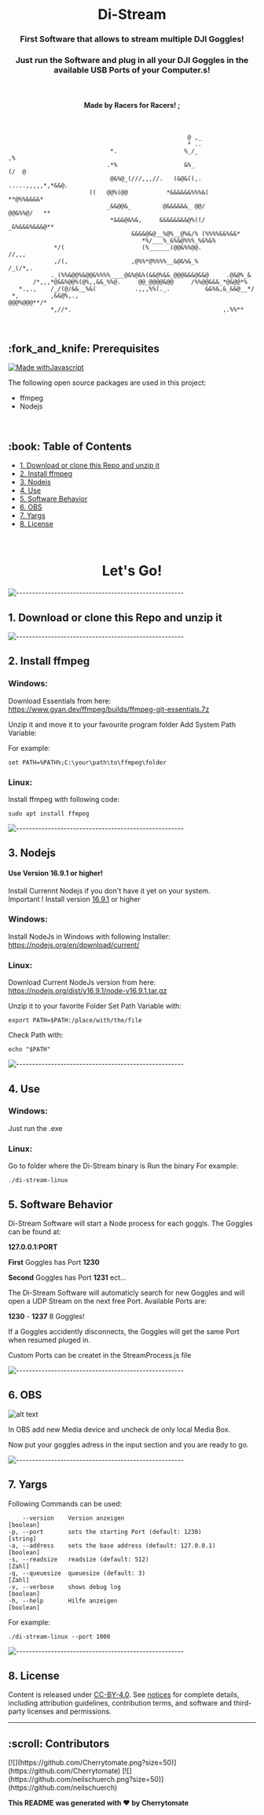 ﻿
<h1 align="center"> Di-Stream </h1>
<h3 align="center"> First Software that allows to stream multiple DJI Goggles! </h3>  
<h3 align="center"> Just run the Software and plug in all your DJI Goggles in the available USB Ports of your Computer.s! </h3> 
</br>
<h4 align="center"> Made by Racers for Racers! ; </h4> 

</br>
 
                                                       @ ,_                          
                                                       * ..                          
                                 *.                   %_/_                        ,% 
                                .*%                   &%_                  (/  @     
                                 @&%@_(///,,,//.   (&@&((,.  .....,,,,,*,*&&@.       
                           ((   @@%(@@           *&&&&&&%%%&(          **@%%&&&&*    
                                _&&@@&_         @&&&&&&_ @@/             @@&%%@/   **
                                 *&&&@&%&,     &&&&&&&&@%((/      _&%&&&%&&&@**      
                                       &&&&@&@__%@%__@%&/% (%%%%&&%&&*               
                                          *%/___%_&%&@%%%_%&%&%                      
                 */(                      (%______(@@&%%@@.                //,,,     
                 ,/(,                  ,@%%*@%%%%__&@&%&_%            /_(/*,.        
                ._(%%&@@%&@@&%%%%____@&%@&%(&&@%&&_@@@&&&@&&@     .@&@%_&            
           /*,,,*@&&%@@%(@%,,&&_%%@.     @@_@@@@&@@     /%%@@&&&_*@&@@*%            
       *.,.,    /_/(@/&&__%&(           .,,,%%(._.          &&%&,&_&&@__*/         
     *,         ,&&@%,.,                                        @@@%@@@**/*         
                *,//*.                                           ,.%%**             


</br>


<!-- PREREQUISITES -->
<h2 id="prerequisites"> :fork_and_knife: Prerequisites</h2>

[![Made withJavascript](https://img.shields.io/badge/made%20with%20-Javscript-orange)](https://jupyter.org/try) 


The following open source packages are used in this project:
* ffmpeg
* Nodejs

</br>

<!-- TABLE OF CONTENTS -->
<h2 id="table-of-contents"> :book: Table of Contents</h2>

- [1. Download or clone this Repo and unzip it](#1-download-or-clone-this-repo-and-unzip-it)
- [2. Install ffmpeg](#2-install-ffmpeg)
- [3. Nodejs](#3-nodejs)
- [4. Use](#4-use)
- [5. Software Behavior](#5-software-behavior)
- [6. OBS](#6-obs)
- [7. Yargs](#7-yargs)
- [8. License](#8-license)
  </br>
</br>
<h1 align="center"> Let's Go!  </h1>

![-----------------------------------------------------](https://raw.githubusercontent.com/andreasbm/readme/master/assets/lines/rainbow.png)


## 1. Download or clone this Repo and unzip it
![-----------------------------------------------------](https://raw.githubusercontent.com/andreasbm/readme/master/assets/lines/rainbow.png)

## 2. Install ffmpeg


   ### Windows:
   Download Essentials from here:  
   https://www.gyan.dev/ffmpeg/builds/ffmpeg-git-essentials.7z  

   Unzip it and move it to your favourite program folder
   Add System Path Variable:

   For example:

   ```
   set PATH=%PATH%;C:\your\path\to\ffmpeg\folder
   ```
   ### Linux:

   Install ffmpeg with following code:
   ```
   sudo apt install ffmpeg
   ```

![-----------------------------------------------------](https://raw.githubusercontent.com/andreasbm/readme/master/assets/lines/rainbow.png)


## 3. Nodejs 

#### Use Version 16.9.1 or higher!
   Install Currennt Nodejs if you don't have it yet on your system.   
   Important ! Install version <ins>16.9.1</ins> or higher

   ### Windows:

   Install NodeJs in Windows with following Installer:  
   https://nodejs.org/en/download/current/
   ### Linux:

   Download Current NodeJs version from here:  
   https://nodejs.org/dist/v16.9.1/node-v16.9.1.tar.gz  

   Unzip it to your favorite Folder
   Set Path Variable with:

   ```
   export PATH=$PATH:/place/with/the/file
   ```
   Check Path with:
   ```
   echo "$PATH"
   ```


   ![-----------------------------------------------------](https://raw.githubusercontent.com/andreasbm/readme/master/assets/lines/rainbow.png)
## 4. Use

### Windows:
   Just run the .exe

### Linux:
   Go to folder where the Di-Stream binary is 
   Run the binary 
   For example:
   ```
   ./di-stream-linux
   ```




## 5. Software Behavior
   Di-Stream Software will start a Node process for each goggls. The Goggles can be found at:

   **127.0.0.1:PORT**

   **First** Goggles has Port **1230**

   **Second** Goggles has Port **1231** ect...

   The Di-Stream Software will automaticly search for new Goggles and will open a UDP Stream on  the next free Port.
   Available Ports are:

   **1230** - **1237** 8 Goggles!

   If a Goggles accidently disconnects, the Goggles will get the same Port when resumed pluged in.

   Custom Ports can be createt in the StreamProcess.js file

![-----------------------------------------------------](https://raw.githubusercontent.com/andreasbm/readme/master/assets/lines/rainbow.png)

## 6. OBS
![alt text](http://url/to/img.png)

In OBS add new Media device and uncheck de only local Media Box.

Now put your goggles adress in the input section and you are ready to go. 




![-----------------------------------------------------](https://raw.githubusercontent.com/andreasbm/readme/master/assets/lines/rainbow.png)

## 7. Yargs

Following Commands can be used:
   ```
       --version    Version anzeigen                                     [boolean]
  -p, --port       sets the starting Port (default: 1230)               [string]
  -a, --address    sets the base address (default: 127.0.0.1)           [boolean]
  -s, --readsize   readsize (default: 512)                              [Zahl]
  -q, --queuesize  queuesize (default: 3)                               [Zahl]
  -v, --verbose    shows debug log                                      [boolean]
  -h, --help       Hilfe anzeigen                                       [boolean]
  
   ```
For example:
   ```
   ./di-stream-linux --port 1000
   ```

![-----------------------------------------------------](https://raw.githubusercontent.com/andreasbm/readme/master/assets/lines/rainbow.png)

## 8. License

Content is released under [CC-BY-4.0](https://creativecommons.org/licenses/by/4.0/). See [notices](notices.md) for complete details, including attribution guidelines, contribution terms, and software and third-party licenses and permissions.

---

<!-- CONTRIBUTORS -->
<h2 id="contributors"> :scroll: Contributors</h2>
[![](https://github.com/Cherrytomate.png?size=50)](https://github.com/Cherrytomate)
[![](https://github.com/neilschuerch.png?size=50)](https://github.com/neilschuerch)


**This README was generated with ❤️ by Cherrytomate**









